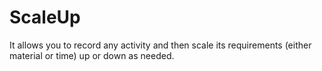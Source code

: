 # ScaleUp
It allows you to record any activity and then scale its requirements (either material or time) up or down as needed.